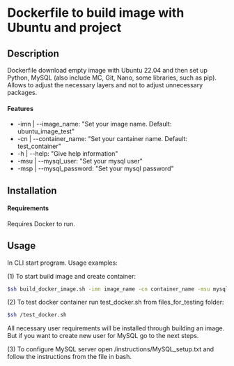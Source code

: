 # Dockerfile to build image with Ubuntu and project

## Description

Dockerfile download empty image with Ubuntu 22.04
and then set up Python, MySQL (also include MC, Git, Nano, some libraries, such as pip).
Allows to adjust the necessary layers and not to adjust unnecessary packages.

#### Features
 - -imn | --image_name: "Set your image name. Default: ubuntu_image_test"
 - -cn | --container_name: "Set your cantainer name. Default: test_container"
 - -h | --help: "Give help information"
 - -msu | --mysql_user: "Set your mysql user"
 - -msp | --mysql_password: "Set your mysql password"

## Installation
#### Requirements

Requires Docker to run.
## Usage

In CLI start program.
Usage examples:

(1) To start build image and create container:

```sh
$sh build_docker_image.sh -imn image_name -cn container_name -msu mysql_user -msp mysql_password
```

(2) To test docker container run test_docker.sh from files_for_testing folder:

```sh
$sh /test_docker.sh
```
All necessary user requirements will be installed through building an image. But if you want to create new user for MySQL go to the next steps.

(3) To configure MySQL server open /instructions/MySQL_setup.txt and follow the instructions from the file in bash.
